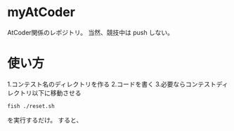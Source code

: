 # myAtCoder
AtCoder関係のレポジトリ。
当然、競技中は push しない。

# 使い方
1.コンテスト名のディレクトリを作る
2.コードを書く
3.必要ならコンテストディレクトリ以下に移動させる
~~~
fish ./reset.sh
~~~
を実行するだけ。
すると、
